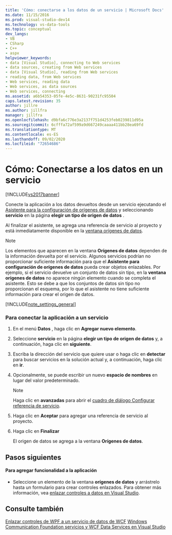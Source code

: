 ```yaml
---
title: 'Cómo: conectarse a los datos de un servicio | Microsoft Docs'
ms.date: 11/15/2016
ms.prod: visual-studio-dev14
ms.technology: vs-data-tools
ms.topic: conceptual
dev_langs:
- VB
- CSharp
- C++
- aspx
helpviewer_keywords:
- data [Visual Studio], connecting to Web services
- data sources, creating from Web services
- data [Visual Studio], reading from Web services
- reading data, from Web services
- Web services, reading data
- Web services, as data sources
- Web services, connecting
ms.assetid: a6b54353-05fe-4e5c-8631-90231fc95504
caps.latest.revision: 35
author: jillre
ms.author: jillfra
manager: jillfra
ms.openlocfilehash: d9bfa6c776e3a2137f751d4253feb0239811d95a
ms.sourcegitcommit: 6cfffa72af599a9d667249caaaa411bb28ea69fd
ms.translationtype: MT
ms.contentlocale: es-ES
ms.lasthandoff: 09/02/2020
ms.locfileid: "72654686"
---
```

# <a name="how-to-connect-to-data-in-a-service"></a>Cómo: Conectarse a los datos en un servicio
[!INCLUDE[vs2017banner](../includes/vs2017banner.md)]

Conecte la aplicación a los datos devueltos desde un servicio ejecutando el [Asistente para la configuración de orígenes de datos](https://msdn.microsoft.com/library/c4df7de5-5da0-4064-940c-761dd6d9e28f) y seleccionando **servicio** en la página **elegir un tipo de origen de datos** .

 Al finalizar el asistente, se agrega una referencia de servicio al proyecto y está inmediatamente disponible en la [ventana orígenes de datos](https://msdn.microsoft.com/library/0d20f699-cc95-45b3-8ecb-c7edf1f67992).

> [!NOTE]
> Los elementos que aparecen en la ventana **Orígenes de datos** dependen de la información devuelta por el servicio. Algunos servicios podrían no proporcionar suficiente información para que el **Asistente para configuración de orígenes de datos** pueda crear objetos enlazables. Por ejemplo, si el servicio devuelve un conjunto de datos sin tipo, en la **ventana orígenes de datos** no aparece ningún elemento cuando se completa el asistente. Esto se debe a que los conjuntos de datos sin tipo no proporcionan el esquema, por lo que el asistente no tiene suficiente información para crear el origen de datos.

 [!INCLUDE[note_settings_general](../includes/note-settings-general-md.md)]

### <a name="to-connect-your-application-to-a-service"></a>Para conectar la aplicación a un servicio

1. En el menú **Datos** , haga clic en **Agregar nuevo elemento**.

2. Seleccione **servicio** en la página **elegir un tipo de origen de datos** y, a continuación, haga clic en **siguiente**.

3. Escriba la dirección del servicio que quiere usar o haga clic en **detectar** para buscar servicios en la solución actual y, a continuación, haga clic en **ir**.

4. Opcionalmente, se puede escribir un nuevo **espacio de nombres** en lugar del valor predeterminado.

    > [!NOTE]
    > Haga clic en **avanzadas** para abrir el [cuadro de diálogo Configurar referencia de servicio](../data-tools/configure-service-reference-dialog-box.md).

5. Haga clic en **Aceptar** para agregar una referencia de servicio al proyecto.

6. Haga clic en **Finalizar**

     El origen de datos se agrega a la ventana **Orígenes de datos**.

## <a name="next-steps"></a>Pasos siguientes

#### <a name="to-add-functionality-to-your-application"></a>Para agregar funcionalidad a la aplicación

- Seleccione un elemento de la ventana **orígenes de datos** y arrástrelo hasta un formulario para crear controles enlazados. Para obtener más información, vea [enlazar controles a datos en Visual Studio](../data-tools/bind-controls-to-data-in-visual-studio.md).

## <a name="see-also"></a>Consulte también
 [Enlazar controles de WPF a un servicio de datos de WCF](../data-tools/bind-wpf-controls-to-a-wcf-data-service.md) [Windows Communication Foundation servicios y WCF Data Services en Visual Studio](../data-tools/windows-communication-foundation-services-and-wcf-data-services-in-visual-studio.md)
